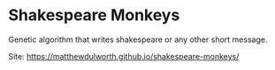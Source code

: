 # Shakespeare Monkeys

Genetic algorithm that writes shakespeare or any other short message.

Site: https://matthewdulworth.github.io/shakespeare-monkeys/